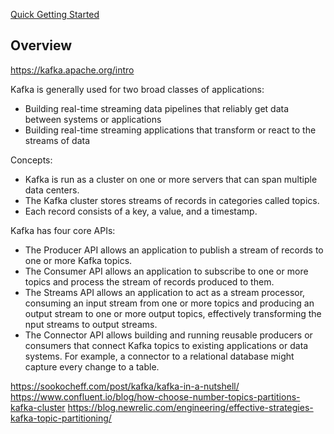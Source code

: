 [Quick Getting Started](https://kafka.apache.org/quickstart)

## Overview

https://kafka.apache.org/intro

Kafka is generally used for two broad classes of applications:
+ Building real-time streaming data pipelines that reliably get data between systems or applications
+ Building real-time streaming applications that transform or react to the streams of data

Concepts:
+ Kafka is run as a cluster on one or more servers that can span multiple data centers.
+ The Kafka cluster stores streams of records in categories called topics.
+ Each record consists of a key, a value, and a timestamp.

Kafka has four core APIs:
+ The Producer API allows an application to publish a stream of records to one or more Kafka topics.
+ The Consumer API allows an application to subscribe to one or more topics and process the stream of 
records produced to them.
+ The Streams API allows an application to act as a stream processor, consuming an input stream from one 
or more topics and producing an output stream to one or more output topics, effectively transforming the 
nput streams to output streams.
+ The Connector API allows building and running reusable producers or consumers that connect Kafka 
topics to existing applications or data systems. For example, a connector to a relational database might capture every change to a table.

https://sookocheff.com/post/kafka/kafka-in-a-nutshell/
https://www.confluent.io/blog/how-choose-number-topics-partitions-kafka-cluster
https://blog.newrelic.com/engineering/effective-strategies-kafka-topic-partitioning/
